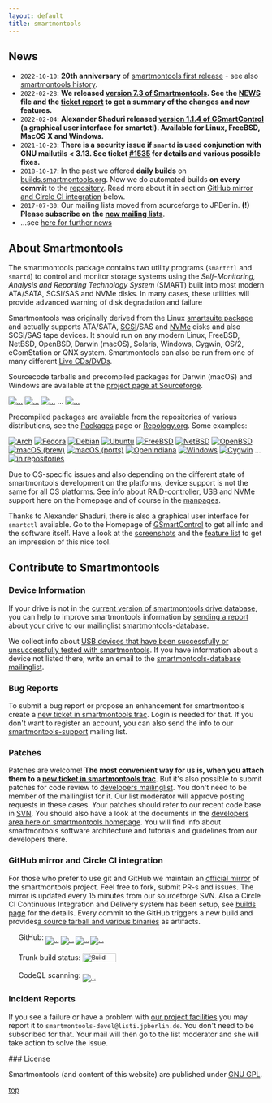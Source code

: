 ```yaml
---
layout: default
title: smartmontools
---
```


## News
<ul>
    <li><code>2022-10-10</code>: <strong>20th anniversary</strong> of <a class="ext-link" href="https://trac.smartmontools.org/changeset/13"><span class="icon"></span>smartmontools first release</a> - see also <a class="wiki" href="/history.html">smartmontools history</a>.</li>
    <li><code>2022-02-28</code>: <strong>We released <a class="ext-link" href="https://sourceforge.net/projects/smartmontools/files/smartmontools/7.3/"><span class="icon"></span>version 7.3 of Smartmontools</a>. See the <a class="ext-link" href="https://trac.smartmontools.org/browser/tags/RELEASE_7_3/smartmontools/NEWS"><span class="icon"></span>NEWS</a> file and the <a class="ext-link" href="https://trac.smartmontools.org/query?milestone=Release+7.3"><span class="icon"></span>ticket report</a> to get a summary of the changes and new features.</strong></li>
    <li><code>2022-02-04</code>: <strong>Alexander Shaduri released <a class="ext-link" href="https://github.com/ashaduri/gsmartcontrol/releases/tag/v1.1.4"><span class="icon"></span>version 1.1.4 of GSmartControl</a> (a graphical user interface for smartctl). Available for Linux, FreeBSD, MacOS X and Windows.</strong></li>
    <li><code>2021-10-23</code>: <strong>There is a security issue if <code>smartd</code> is used conjunction with GNU mailutils &lt; 3.13. See ticket <a class="ext-link" href="https://trac.smartmontools.org/ticket/1535" title="#1535: defect: Code execution vulnerability if smartd uses 'mail' from GNU mailutils ... (closed: fixed)"><span class="icon"></span>#1535</a> for details and various possible fixes.</strong></li>
    <li><code>2018-10-17</code>: In the past we offered <strong>daily builds</strong> on <a class="ext-link" href="https://builds.smartmontools.org"><span class="icon"></span>builds.smartmontools.org</a>. Now we do automated builds <strong>on every commit</strong> to the <a class="ext-link" href="https://trac.smartmontools.org/browser/trunk/smartmontools"><span class="icon"></span>repository</a>. Read more about it in section <a href="/#github-mirror-and-circle-ci-integration">GitHub mirror and Circle CI integration</a> below.</li>
    <li><code>2017-07-30</code>: Our mailing lists moved from sourceforge to JPBerlin. <strong>(!) Please subscribe on the <a href="/help.html#Mailinglists">new mailing lists</a></strong>.</li>
    <li>...see <a href="/news.html">here for further news</a></li>
</ul>

## About Smartmontools

The smartmontools package contains two utility programs (<code>smartctl</code> and <code>smartd</code>)
to control and monitor storage systems using the <em>Self-Monitoring, Analysis and
Reporting Technology System</em> (SMART) built into most modern ATA/SATA, SCSI/SAS and NVMe disks.
In many cases, these utilities will provide advanced warning of disk degradation and failure
 
Smartmontools was originally derived from the Linux <a class="ext-link" href="https://sourceforge.net/projects/smartsuite/"><span class="icon"></span>smartsuite package</a> and actually supports ATA/SATA, <a class="ext-link" href="https://trac.smartmontools.org/browser/trunk/www/smartmontools_scsi.xml"><span class="icon"></span>SCSI</a>/SAS and <a href="/NVMe_Support.html">NVMe</a> disks and also SCSI/SAS tape devices.
It should run on any modern Linux, FreeBSD, NetBSD, OpenBSD, Darwin (macOS), Solaris, Windows, Cygwin, OS/2, eComStation or QNX system.
Smartmontools can also be run from one of many different <a href="/LiveCDs.html">Live CDs/DVDs</a>.

Sourcecode tarballs and precompiled packages for Darwin (macOS) and Windows are available at the <a class="ext-link" href="https://sourceforge.net/projects/smartmontools/files/smartmontools/"><span class="icon"></span>project page at Sourceforge</a>.

<p>
<a style="padding:0; border:none" href="https://sourceforge.net/projects/smartmontools/files/smartmontools/7.3/stats/timeline"><img src="https://img.shields.io/sourceforge/dt/smartmontools/smartmontools/7.3?label=7.3%20downloads" alt="..." title="Total Downloads of 7.3" /></a>
<a style="padding:0; border:none" href="https://sourceforge.net/projects/smartmontools/files/smartmontools/7.3/stats/timeline"><img src="https://img.shields.io/sourceforge/dw/smartmontools/smartmontools/7.3?label=" alt="..." title="Weekly Downloads of 7.3" /></a>
<a style="padding:0; border:none" href="https://sourceforge.net/projects/smartmontools/files/smartmontools/7.2/stats/timeline"><img src="https://img.shields.io/sourceforge/dt/smartmontools/smartmontools/7.2?label=7.2%20downloads" alt="..." title="Total Downloads of 7.1" /></a>
...
<a style="padding:0; border:none" href="https://sourceforge.net/projects/smartmontools/files/stats/timeline?dates=2002-10-01+to+2021-12-31"><img src="https://img.shields.io/sourceforge/dt/smartmontools?label=all%20downloads" alt="..." title="Total Downloads since 2002" /></a>
</p>
<p>
Precompiled packages are available from the repositories of various distributions, see the <a class="wiki" href="/packages.html">Packages</a> page or <a class="ext-link" href="https://repology.org/project/smartmontools/versions"><span class="icon"></span>Repology.org</a>.
Some examples:
</p>
<p>
<a style="padding:0; border:none" href="https://www.archlinux.org/packages/?q=smartmontools"><img src="https://repology.org/badge/version-for-repo/arch/smartmontools.svg?header=Arch" alt="Arch" title="Arch" /></a>
<a style="padding:0; border:none" href="https://src.fedoraproject.org/rpms/smartmontools"><img src="https://repology.org/badge/version-for-repo/fedora_35/smartmontools.svg?header=Fedora%2035" alt="Fedora" title="Fedora" /></a>
<a style="padding:0; border:none" href="https://packages.debian.org/bullseye/smartmontools"><img src="https://repology.org/badge/version-for-repo/debian_11/smartmontools.svg?header=Debian%2011" alt="Debian" title="Debian" /></a>
<a style="padding:0; border:none" href="https://packages.ubuntu.com/jammy/smartmontools"><img src="https://repology.org/badge/version-for-repo/ubuntu_22_04/smartmontools.svg?header=Ubuntu%2022.04" alt="Ubuntu" title="Ubuntu" /></a>
<a style="padding:0; border:none" href="https://www.freshports.org/sysutils/smartmontools"><img src="https://repology.org/badge/version-for-repo/freebsd/smartmontools.svg?header=FreeBSD" alt="FreeBSD" title="FreeBSD" /></a>
<a style="padding:0; border:none" href="http://pkgsrc.se/sysutils/smartmontools"><img src="https://repology.org/badge/version-for-repo/pkgsrc_current/smartmontools.svg?header=NetBSD" alt="NetBSD" title="NetBSD" /></a>
<a style="padding:0; border:none" href="https://openports.pl/path/sysutils/smartmontools"><img src="https://repology.org/badge/version-for-repo/openbsd/smartmontools.svg?header=OpenBSD" alt="OpenBSD" title="OpenBSD" /></a>
<a style="padding:0; border:none" href="https://github.com/Homebrew/homebrew-core/commits/master/Formula/smartmontools.rb"><img src="https://repology.org/badge/version-for-repo/homebrew/smartmontools.svg?header=macOS%20%28brew%29" alt="macOS (brew)" title="macOS (brew)" /></a>
<a style="padding:0; border:none" href="https://github.com/macports/macports-ports/tree/master/sysutils/smartmontools"><img src="https://repology.org/badge/version-for-repo/macports/smartmontools.svg?header=macOS%20%28ports%29" alt="macOS (ports)" title="macOS (ports)" /></a>
<a style="padding:0; border:none" href="http://pkg.openindiana.org/hipster/en/search.shtml?token=smartmontools&amp;action=Search"><img src="https://repology.org/badge/version-for-repo/openindiana/smartmontools.svg?header=OpenIndiana" alt="OpenIndiana" title="OpenIndiana" /></a>
<a style="padding:0; border:none" href="https://chocolatey.org/packages/smartmontools"><img src="https://repology.org/badge/version-for-repo/chocolatey/smartmontools.svg?header=Windows%20%28choco%29" alt="Windows" title="Windows" /></a>
<a style="padding:0; border:none" href="https://cygwin.com/packages/summary/smartmontools.html"><img src="https://repology.org/badge/version-for-repo/cygwin/smartmontools.svg?header=Cygwin" alt="Cygwin" title="Cygwin" /></a>
...
<a style="padding:0; border:none" href="https://repology.org/badge/vertical-allrepos/smartmontools.svg"><img src="https://repology.org/badge/tiny-repos/smartmontools.svg" alt="in repositories" title="to repository overview" /></a>
</p>
<p>
Due to OS-specific issues and also depending on the different state of smartmontools development on the platforms, device support is not the same for all OS platforms.
See info about <a href="/Supported_RAID-Controllers.html">RAID-controller</a>, <a href="/USB.html">USB</a> and <a href="/NVMe_Support.html">NVMe</a> support here on the homepage and of course in the <a class="wiki" href="docs.html#Manpages">manpages</a>.
</p>
<p>
Thanks to Alexander Shaduri, there is also a graphical user interface for <code>smartctl</code> available.
Go to the Homepage of <a class="ext-link" href="https://gsmartcontrol.sourceforge.io/"><span class="icon"></span>GSmartControl</a> to get all info and the software itself.
Have a look at the <a class="ext-link" href="https://gsmartcontrol.sourceforge.io/home/index.php/Screenshots"><span class="icon"></span>screenshots</a>
and the <a class="ext-link" href="https://gsmartcontrol.sourceforge.io/home/index.php/About"><span class="icon"></span>feature list</a> to get an impression of this nice tool.
</p>

## Contribute to Smartmontools

### Device Information
If your drive is not in the <a class="ext-link" href="https://trac.smartmontools.org/browser/trunk/smartmontools/drivedb.h"><span class="icon"></span>current version of smartmontools drive database</a><a class="trac-rawlink" href="https://trac.smartmontools.org/export/HEAD/trunk/smartmontools/drivedb.h" title="Download"></a>, you can help to improve smartmontools information by <a href="/FAQ.html#MyATASATAdriveisnotinthesmartctlsmartddatabase">sending a report about your drive</a> to our mailinglist <a class="ext-link" href="https://listi.jpberlin.de/mailman/listinfo/smartmontools-database"><span class="icon"></span>smartmontools-database</a>.

We collect info about <a href="/Supported_USB-Devices.html">USB devices that have been successfully or unsuccessfully tested with smartmontools</a>. If you have information about a device not listed there, write an email to the <a class="ext-link" href="https://listi.jpberlin.de/mailman/listinfo/smartmontools-database"><span class="icon"></span>smartmontools-database mailinglist</a>.

### Bug Reports
To submit a bug report or propose an enhancement for smartmontools create a <a class="ext-link" href="https://trac.smartmontools.org/newticket"><span class="icon"></span>new ticket in smartmontools trac</a>. Login is needed for that. If you don't want to register an account, you can also send the info to our <a class="ext-link" href="https://listi.jpberlin.de/mailman/listinfo/smartmontools-support"><span class="icon"></span>smartmontools-support</a> mailing list.

### Patches
Patches are welcome! <strong>The most convenient way for us is, when you attach them to a <a class="ext-link" href="https://trac.smartmontools.org/newticket"><span class="icon"></span>new ticket in smartmontools trac</a></strong>. But it's also possible to submit patches for code review to <a class="ext-link" href="https://listi.jpberlin.de/mailman/listinfo/smartmontools-devel"><span class="icon"></span>developers mailinglist</a>. You don't need to be member of the mailinglist for it. Our list moderator will approve posting requests in these cases. Your patches should refer to our recent code base in <a href="download.html#InstalllatestunreleasedcodefromSVNrepository">SVN</a>. You should also have a look at the documents in the <a href="developer.html">developers area here on smartmontools homepage</a>. You will find info about smartmontools software architecture and tutorials and guidelines from our developers there.

### GitHub mirror and Circle CI integration
For those who prefer to use git and GitHub we maintain an <a class="ext-link" href="https://github.com/smartmontools/smartmontools/"><span class="icon"></span>official mirror</a> of the smartmontools project. Feel free to fork, submit PR-s and issues. The mirror is updated every 15 minutes from our sourceforge SVN. Also a Circle CI Continuous Integration and Delivery system has been setup, see <a class="ext-link" href="https://circleci.com/gh/smartmontools/smartmontools"><span class="icon"></span>builds page</a> for the details. Every commit to the GitHub triggers a new build and provides <a class="ext-link" href="https://builds.smartmontools.org"><span class="icon">​</span>a source tarball and various binaries</a> as artifacts.

&nbsp;&nbsp;&nbsp;&nbsp;&nbsp;GitHub: <sub><a style="padding:0; border:none" href="https://github.com/smartmontools/smartmontools/issues"><img src="https://img.shields.io/github/issues/smartmontools/smartmontools?logo=github&amp;label=issues" alt="..." title="Open Issues" /></a> <a style="padding:0; border:none" href="https://github.com/smartmontools/smartmontools/issues?q=is%3Aclosed"><img src="https://img.shields.io/github/issues-closed/smartmontools/smartmontools?label=" alt="..." title="Closed Issues" /></a> <a style="padding:0; border:none" href="https://github.com/smartmontools/smartmontools/pulls"><img src="https://img.shields.io/github/issues-pr/smartmontools/smartmontools?logo=github&amp;label=pull%20requests" alt="..." title="Open PRs" /></a> <a style="padding:0; border:none" href="https://github.com/smartmontools/smartmontools/pulls?q=is%3Aclosed"><img src="https://img.shields.io/github/issues-pr-closed/smartmontools/smartmontools?label=" alt="..." title="Closed PRs" /></a></sub><br>
<br>
&nbsp;&nbsp;&nbsp;&nbsp;&nbsp;Trunk build status: <sub><a style="padding:0; border:none" href="https://circleci.com/gh/smartmontools/smartmontools"><img width="66" alt="Build Status" src="https://circleci.com/gh/smartmontools/smartmontools.svg?style=svg" title="Build Status" height="18" /></a></sub><br>
<br>
&nbsp;&nbsp;&nbsp;&nbsp;&nbsp;CodeQL scanning: <sub><a style="padding:0; border:none" href="https://github.com/smartmontools/smartmontools/security/code-scanning"><img src="/assets/images/badge.svg" alt="..." title="CodeQL scanning" /></a></sub>

### Incident Reports
<p>
If you see a failure or have a problem with <a href="/developer.html#Facilities">our project facilities</a> you may report it to
<code>smartmontools-devel@listi.jpberlin.de</code>. You don't need to be subscribed for that. Your mail will then go to the list moderator and she will take action to solve the issue.
</p>
### License
<p>
Smartmontools (and content of this website) are published under <a class="ext-link" href="https://www.gnu.org/licenses/gpl-2.0.html#SEC1"><span class="icon"></span>GNU GPL</a>.
</p>


[top](./)
